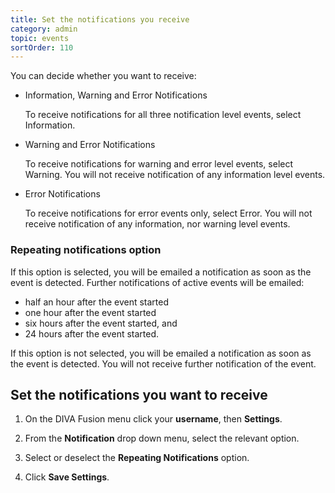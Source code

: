 ```yaml
---
title: Set the notifications you receive
category: admin
topic: events
sortOrder: 110
---
```


You can decide whether you want to receive:

<ul>

  <li>
    Information, Warning and Error Notifications
    <p class="note">To receive notifications for all three notification level events, select Information.</p>
  </li>

  <li>
    Warning and Error Notifications
    <p class="note">To receive notifications for warning and error level events, select Warning. You will not receive notification of any information level events.</p>
  </li>

  <li>
    Error Notifications
    <p class="note">To receive notifications for error events only, select Error. You will not receive notification of any information, nor warning level events.</p>
  </li>

</ul>

### Repeating notifications option

If this option is selected, you will be emailed a notification as soon as the event is detected. Further notifications of active events will be emailed:

- half an hour after the event started
- one hour after the event started
- six hours after the event started, and
- 24 hours after the event started.

If this option is not selected, you will be emailed a notification as soon as the event is detected. You will not receive further notification of the event.

## Set the notifications you want to receive

1. On the DIVA Fusion menu click your **username**, then **Settings**.

2. From the **Notification** drop down menu, select the relevant option.

3. Select or deselect the **Repeating Notifications** option.

4. Click **Save Settings**.
